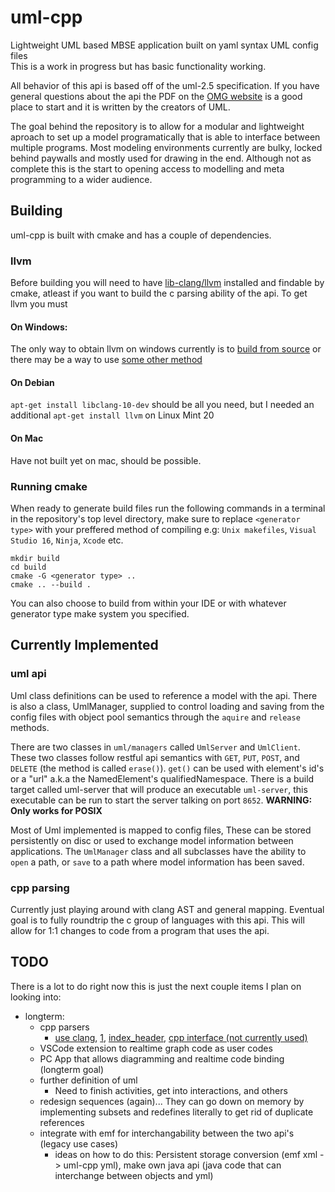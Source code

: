 # uml-cpp
Lightweight UML based MBSE application built on yaml syntax UML config files    
This is a work in progress but has basic functionality working.

All behavior of this api is based off of the uml-2.5 specification. If you have general questions about the api the PDF on the [OMG website](https://www.omg.org/spec/UML/2.5) is a good place to start and it is written by the creators of UML.

The goal behind the repository is to allow for a modular and lightweight aproach to set up a model programatically that is able to interface between multiple programs. Most modeling environments currently are bulky, locked behind paywalls and mostly used for drawing in the end. Although not as complete this is the start to opening access to modelling and meta programming to a wider audience.

## Building
uml-cpp is built with cmake  and has a couple of dependencies. 

### llvm

Before building you will need to have [lib-clang/llvm](https://llvm.org/) installed and findable by cmake, atleast if you want to build the c parsing ability of the api. To get llvm you must 

#### On Windows:

The only way to obtain llvm on windows currently is to [build from source](https://github.com/llvm/llvm-project/) or there may be a way to use [some other method](https://llvm.org/builds/)

#### On Debian
`apt-get install libclang-10-dev` should be all you need, but I needed an additional `apt-get install llvm` on Linux Mint 20

#### On Mac
Have not built yet on mac, should be possible.

### Running cmake

 When ready to generate build files run the following commands in a terminal in the repository's top level directory, make sure to replace `<generator type>` with your preffered method of compiling e.g: `Unix makefiles`, `Visual Studio 16`, `Ninja`, `Xcode` etc.
```
mkdir build
cd build
cmake -G <generator type> ..
cmake .. --build .
```
You can also choose to build from within your IDE or with whatever generator type make system you specified.
## Currently Implemented

### uml api
Uml class definitions can be used to reference a model with the api. There is also a class, UmlManager, supplied to control loading and saving from the config files with object pool semantics through the `aquire` and `release` methods.

There are two classes in `uml/managers` called `UmlServer` and `UmlClient`. These two classes follow restful api semantics with `GET`, `PUT`, `POST`, and `DELETE` (the method is called `erase()`). `get()` can be used with element's id's or a "url" a.k.a the NamedElement's qualifiedNamespace. There is a build target called uml-server that will produce an executable `uml-server`, this executable can be run to start the server talking on port `8652`. **WARNING: Only works for POSIX**

Most of Uml implemented is mapped to config files, These can be stored persistently on disc or used to exchange model information between applications. The `UmlManager` class and all subclasses have the ability to `open` a path, or `save` to a path where model information has been saved.

### cpp parsing
Currently just playing around with clang AST and general mapping. Eventual goal is to fully roundtrip the c group of languages with this api. This will allow for 1:1 changes to code from a program that uses the api. 

## TODO
There is a lot to do right now this is just the next couple items I plan on looking into:  
  * longterm:
    * cpp parsers    
      * [use clang](https://shaharmike.com/cpp/libclang/?fbclid=IwAR1Y9PBig4Hd6bxmNERySpGAk2V09iCThrWuZ3Vb31LFAMG33pa1_kGVQZo), [1](https://clang.llvm.org/get_started.html), [index_header](https://clang.llvm.org/doxygen/Index_8h_source.html#l01562), [cpp interface (not currently used)](https://clang.llvm.org/doxygen/Parse_2Parser_8h_source.html)    
    * VSCode extension to realtime graph code as user codes
    * PC App that allows diagramming and realtime code binding (longterm goal)
    * further definition of uml    
      * Need to finish activities, get into interactions, and others  
    * redesign sequences (again)... They can go down on memory by implementing subsets and redefines literally to get rid of duplicate references
    * integrate with emf for interchangability between the two api's (legacy use cases)
      * ideas on how to do this: Persistent storage conversion (emf xml -> uml-cpp yml), make own java api (java code that can interchange between objects and yml)
    